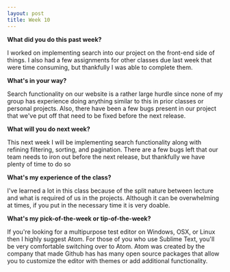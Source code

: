 ```yaml
---
layout: post
title: Week 10
---
```


**What did you do this past week?**

I worked on implementing search into our project on the front-end side of things. I also had a few assignments
for other classes due last week that were time consuming, but thankfully I was able to complete them. 

**What's in your way?**

Search functionality on our website is a rather large hurdle since none of my group has
experience doing anything similar to this in prior classes or personal projects. Also, there have been
a few bugs present in our project that we've put off that need to be fixed before the next release.

**What will you do next week?**

This next week I will be implementing search functionality along with refining filtering, sorting, and pagination. There are a few bugs left that our team needs to iron out before the next release, but thankfully
we have plenty of time to do so



**What's my experience of the class?**

I've learned a lot in this class because of the split nature between lecture and what
is required of us in the projects. Although it can be overwhelming at times, if you put in the
necessary time it is very doable.



**What's my pick-of-the-week or tip-of-the-week?**

If you're looking for a multipurpose test editor on Windows, OSX, or Linux then I highly suggest Atom.
For those of you who use Sublime Text, you'll be very comfortable switching over to Atom.
Atom was created by the company that made Github has has many open source packages that allow you to
customize the editor with themes or add additional functionality.

